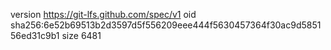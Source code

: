 version https://git-lfs.github.com/spec/v1
oid sha256:6e52b69513b2d3597d5f556209eee444f5630457364f30ac9d585156ed31c9b1
size 6481
